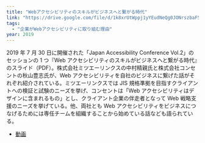 ```yaml
---
title: "Webアクセシビリティのスキルがビジネスへと繋がる時代"
link: "https://drive.google.com/file/d/1k8xrUtWppj1yYEudNeQg0JONrszbaF54/view"
tags:
  - "企業がWebアクセシビリティに取り組む理由"
year: 2019
---
```


2019 年 7 月 30 日に開催された「Japan Accessibility Conference Vol.2」のセッションの 1 つ『Web アクセシビリティのスキルがビジネスへと繋がる時代』のスライド（PDF）。株式会社ミツエーリンクスの中村精親氏と株式会社コンセントの秋山豊志氏が、Web アクセシビリティを自社のビジネスに繋げた話がそれぞれ紹介されている。ミツエーリンクスでは JIS 規格準拠を目指すクライアントへの検証と試験のニーズを挙げ、コンセントは「Web アクセシビリティはデザインに含まれるもの」とし、クライアント企業の伴走者となって Web 戦略支援のニーズを挙げている。他、両社とも Web アクセシビリティをビジネスにつなげるためには専任チームを組織することから始めている話なども語られている。

- [動画](https://www.youtube.com/watch?v=Z3EEKop5RzU)
